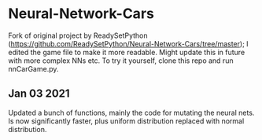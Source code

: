 # Neural-Network-Cars

Fork of original project by ReadySetPython (https://github.com/ReadySetPython/Neural-Network-Cars/tree/master); I edited the game file to make it more readable. Might update this in future with more complex NNs etc. To try it yourself, clone this repo and run nnCarGame.py.

## Jan 03 2021

Updated a bunch of functions, mainly the code for mutating the neural nets. Is now significantly faster, plus uniform distribution replaced with normal distribution.

